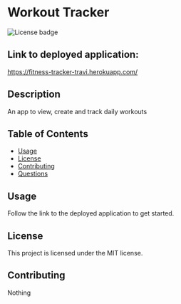 # Workout Tracker

![License badge](https://img.shields.io/badge/license-MIT-blue.svg)

## Link to deployed application:

https://fitness-tracker-travi.herokuapp.com/

## Description
An app to view, create and track daily workouts

## Table of Contents
- [Usage](#usage)
- [License](#license)
- [Contributing](#contributing)
- [Questions](#questions)

## Usage
Follow the link to the deployed application to get started.

## License
This project is licensed under the MIT license.

## Contributing
Nothing
